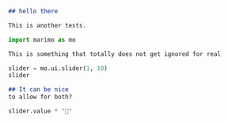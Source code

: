 <div>
<marimo-iframe data-height="800px">

```md
## hello there

This is another tests.
```

```python
import marimo as mo
```

```md
This is something that totally does not get ignored for real
```

```python
slider = mo.ui.slider(1, 10)
slider
```

```md
## It can be nice
to allow for both?
```

```python
slider.value * "🍃"
```
</marimo-iframe>
</div>

<script>
let buttonSettings = {
  elements: ['pre'],
  title: 'Open code in an interactive playground',
  position: 'absolute',
  top: '0.5rem',
  right: '0.5rem',
  border: 'none',
  borderRadius: '4px',
  padding: '4px 8px',
  margin: '-4px 22px',
  cursor: 'pointer',
  zIndex: '10',
  filter: 'grayscale(100%)',
  icon: '<img src="https://cms.marimo.io/icons/favicon.svg" alt="icon" width="20" height="20">',
  url: 'https://marimo.app',
  paramName: 'code'
};

let iframeSettings = {
  elements: ['pre'],
  height: '400px',
  width: '100%',
  border: '1px solid #ddd',
  borderRadius: '4px',
  margin: '1rem 0',
  showCode: 'true',
  url: 'https://marimo.app',
  paramName: 'code'
};

/**
 * Configure interactive buttons for code blocks that open the code in a Marimo playground
 *
 * @param {Object} settings - Button customization options
 * @param {string[]} [settings.elements=['pre', 'div.highlight'] - CSS selectors for elements to add buttons to. Default: ['pre', 'div.highlight']
 * @param {string} [settings.title='Open code in an interactive playground'] - Button tooltip text
 * @param {string} [settings.position='absolute'] - CSS position property
 * @param {string} [settings.top='0.5rem'] - Distance from top of container
 * @param {string} [settings.right='0.5rem'] - Distance from right of container
 * @param {string} [settings.border='none'] - Button border style
 * @param {string} [settings.borderRadius='4px'] - Button corner radius
 * @param {string} [settings.padding='4px 8px'] - Button padding
 * @param {string} [settings.margin='-4px 22px'] - Button margin
 * @param {string} [settings.cursor='pointer'] - Mouse cursor style on hover
 * @param {string} [settings.zIndex='10'] - Button stacking order
 * @param {string} [settings.filter='grayscale(100%)'] - Default filter applied to button
 * @param {string} [settings.icon='<img src="https://cms.marimo.io/icons/favicon.svg" alt="icon" width="20" height="20">'] - HTML content for the button
 * @param {string} [settings.url='https://marimo.app'] - Base URL for the Marimo instance
 * @param {string} [settings.paramName='code'] - Query parameter name for the code
 */
function configureMarimoButtons(settings = {}) {
  buttonSettings = { ...buttonSettings, ...settings };
}

/**
 * Configure marimo iframes
 *
 * @param {Object} settings - Iframe customization options
 * @param {string[]} [settings.elements=['pre', 'div.highlight'] - CSS selectors for elements to add buttons to. Default: ['pre', 'div.highlight']
 * @param {string} [settings.height='400px'] - Height of the iframe
 * @param {string} [settings.width='100%'] - Width of the iframe
 * @param {string} [settings.border='1px solid #ddd'] - Border style of the iframe
 * @param {string} [settings.borderRadius='4px'] - Corner radius of the iframe
 * @param {string} [settings.margin='1rem 0'] - Margin around the iframe
 * @param {string} [settings.showCode='true'] - Whether to show the notebook's code
 * @param {string} [settings.url='https://marimo.app'] - Base URL for the Marimo instance
 * @param {string} [settings.paramName='code'] - Query parameter name for the code
 */
function configureMarimoIframes(settings = {}) {
  iframeSettings = { ...iframeSettings, ...settings };
}

function generateCell(code, kind="python") {

  if (kind === "python") {
    return `@app.cell
def _():
${code.split('\n').map(line => '    ' + line).join('\n')}
`;
}
    if (kind === "md") {
    return `@app.cell(hide_code=True)
def _():
    mo.md("""
${code.split('\n').map(line => '    ' + line).join('\n')}
    """)
`;
}
}

function generateNotebook(cells) {
  return `import marimo

app = marimo.App()

${cells}
`;
}

/**
 * Helper to override settings using data attributes.
 * It takes an element and a settings object and returns a new configuration,
 * where any data-* attribute (e.g. data-title or data-elements) on the element
 * will override the corresponding property in the settings.
 */
function overrideSettingsWithDataAttributes(element, settings) {
  const config = { ...settings };
  for (const key in element.dataset) {
    let value = element.dataset[key];
    // If key is "elements", assume a comma-separated list.
    if (key.toLowerCase() === "elements") {
      value = value.split(',').map(s => s.trim());
    }
    config[key] = value;
  }
  return config;
}

function createButton(codeElement, config = buttonSettings) {
  const button = document.createElement('button');
  button.className = 'url-copy-button';
  button.title = config.title;
  button.style.position = config.position;
  button.style.top = config.top;
  button.style.right = config.right;
  button.style.border = config.border;
  button.style.borderRadius = config.borderRadius;
  button.style.padding = config.padding;
  button.style.margin = config.margin;
  button.style.cursor = config.cursor;
  button.style.zIndex = config.zIndex;
  button.style.filter = config.filter;
  button.innerHTML = config.icon;

  button.addEventListener("mouseover", function() {
    button.style.filter = "grayscale(0%)";
  });
  button.addEventListener("mouseout", function() {
    button.style.filter = config.filter;
  });
  button.addEventListener('click', function(e) {
    e.preventDefault();
    const code = generateNotebook(generateCell(codeElement.textContent));
    const encodedCode = encodeURIComponent(code);
    const url = `${config.url}?${config.paramName}=${encodedCode}`;
    window.open(url, '_blank');
  });

  return button;
}

/**
 * Adds interactive buttons to code blocks that open the code in a Marimo playground.
 * This uses any data attributes on <marimo-button> to override defaults.
 */
document.addEventListener("DOMContentLoaded", function() {
  document.querySelectorAll('script[type="text/x-marimo-snippets-config"]').forEach(script => {
    eval(script.textContent);
  });

  const buttons = document.querySelectorAll('marimo-button');
  buttons.forEach(button => {
    // Merge data attribute config with global buttonSettings.
    const buttonConfig = overrideSettingsWithDataAttributes(button, buttonSettings);
    const preElement = button.querySelector(buttonConfig.elements.join(","));
    if (!preElement) {
      return;
    }
    // Ensure the pre element has a relative position for button placement.
    if (getComputedStyle(preElement).position === 'static') {
      preElement.style.position = 'relative';
    }
    preElement.appendChild(createButton(preElement, buttonConfig));
  });
});

/**
 * Replaces code blocks with inline marimo notebooks.
 * This uses any data attributes on <marimo-iframe> to override defaults.
 */
document.addEventListener("DOMContentLoaded", function() {
  const marimoFrames = document.querySelectorAll("marimo-iframe");
  marimoFrames.forEach(marimoFrame => {
    // Merge data attribute config with global iframeSettings.
    const iframeConfig = overrideSettingsWithDataAttributes(marimoFrame, iframeSettings);
    
    console.log("marimoFrame", marimoFrame);
    
    const cells = Array.from(marimoFrame.children).map((element) => {
      const allClassNames = Array.from(element.classList).concat(
        Array.from(element.getElementsByTagName("*")).flatMap(el => Array.from(el.classList))
      );
      const kind = allClassNames.includes("language-python") ? "python" : "md";

      return generateCell(element.textContent, kind);
    });

    const code = generateNotebook(cells.join("\n"));

    const iframe = document.createElement('iframe');
    iframe.style.height = iframeConfig.height;
    iframe.style.width = iframeConfig.width;
    iframe.style.border = iframeConfig.border;
    iframe.style.borderRadius = iframeConfig.borderRadius;
    iframe.style.margin = iframeConfig.margin;

    const encodedCode = encodeURIComponent(code);
    console.log(encodedCode);
    console.log(code);
    const mode = iframeConfig.showCode === 'false' ? 'read' : 'edit';
    const url = `${iframeConfig.url}?${iframeConfig.paramName}=${encodedCode}&embed=true&show-chrome=false&mode=${mode}&show-code=${iframeConfig.showCode}`;
    iframe.src = url;
    marimoFrame.replaceWith(iframe);
  });
});
</script>
